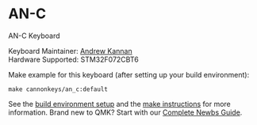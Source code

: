 # AN-C

AN-C Keyboard

Keyboard Maintainer: [Andrew Kannan](https://github.com/awkannan1)  
Hardware Supported: STM32F072CBT6  

Make example for this keyboard (after setting up your build environment):

    make cannonkeys/an_c:default

See the [build environment setup](https://docs.qmk.fm/#/getting_started_build_tools) and the [make instructions](https://docs.qmk.fm/#/getting_started_make_guide) for more information. Brand new to QMK? Start with our [Complete Newbs Guide](https://docs.qmk.fm/#/newbs).

